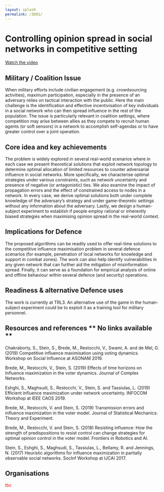 ```yaml
---
layout: splash
permalink: /3b01/
---
```


# Controlling opinion spread in social networks in competitive setting

[Watch the video](https://ibm.box.com/v/Showcase-3b01-video)

## Military / Coalition Issue
When military efforts include civilian engagement (e.g. crowdsourcing activities), maximum participation, especially in the presence of an adversary relies on tactical interaction with the public. Here the main challenge is the identification and effective incentivisation of key individuals in a social network who can then spread influence in the rest of the population. The issue is particularly relevant in coalition settings, where competition may arise between allies as they compete to recruit human agents (or soft sensors) in a network to accomplish self-agendas or to have greater control over a joint operation.   

## Core idea and key achievements
The problem is widely explored in several real-world scenarios where in each case we present theoretical solutions that exploit network topology to determine optimal allocation of limited resources to counter adversarial influence in social networks. More specifically, we characterise optimal strategies under various constraints, such as network uncertainty and presence of negative (or antagonistic) ties. We also examine the impact of propagation errors and the effect of constrained access to nodes in a network. In every case, we derive optimal solutions both under complete knowledge of the adversary’s strategy and under game-theoretic settings without any information about the adversary. Lastly, we design a human-subject experiment to establish if people employ rational or inherently biased strategies when maximising opinion spread in the real-world context. 

## Implications for Defence
The proposed algorithms can be readily used to offer real-time solutions to the competitive influence maximisation problem in several defence scenarios (for example, penetration of local networks for knowledge and support in combat zones). The work can also help identify vulnerabilities in any given network that can further aid the mitigation of misinformation spread. Finally, it can serve as a foundation for empirical analysis of online and offline behaviour within several defence (and security) operations.

## Readiness & alternative Defence uses
The work is currently at TRL3. An alternative use of the game in the human-subject experiment could be to exploit it as a training tool for military personnel. 

<!-- ![image info](/dais/achievements/images/1a02_figure1.jpg) -->

## Resources and references  ** No links available **
Chakraborty, S., Stein, S., Brede, M., Restocchi, V., Swami, A. and de Mel, G. (2019) 
Competitive influence maximisation using voting dynamics. Workshop on Social Influence at ASONAM 2019.

Brede, M., Restocchi, V.,  Stein, S. (2019) 
Effects of time horizons on Influence maximization in the voter dynamics. Journal of Complex Networks.

Eshghi, S., Maghsudi, S., Restocchi, V., Stein, S. and Tassiulas, L. (2019) 
Efficient influence maximization under network uncertainty.  INFOCOM Workshop at IEEE CAOS 2019.

Brede, M., Restocchi, V. and Stein, S. (2019) 
Transmission errors and influence maximization in the voter model. Journal of Statistical Mechanics: Theory and Experiment.

Brede, M., Restocchi, V. and Stein, S. (2018) 
Resisting influence: How the strength of predispositions to resist control can change strategies for optimal opinion control in the voter model. Frontiers in Robotics and AI.

Stein, S., Eshghi, S., Maghsudi, S., Tassiulas, L., Bellamy, R. and Jennings, N. (2017) 
Heuristic algorithms for influence maximization in partially observable social networks. SocInf Workshop at IJCAI 2017.


## Organisations
<span style="color:red">tbc</span>
